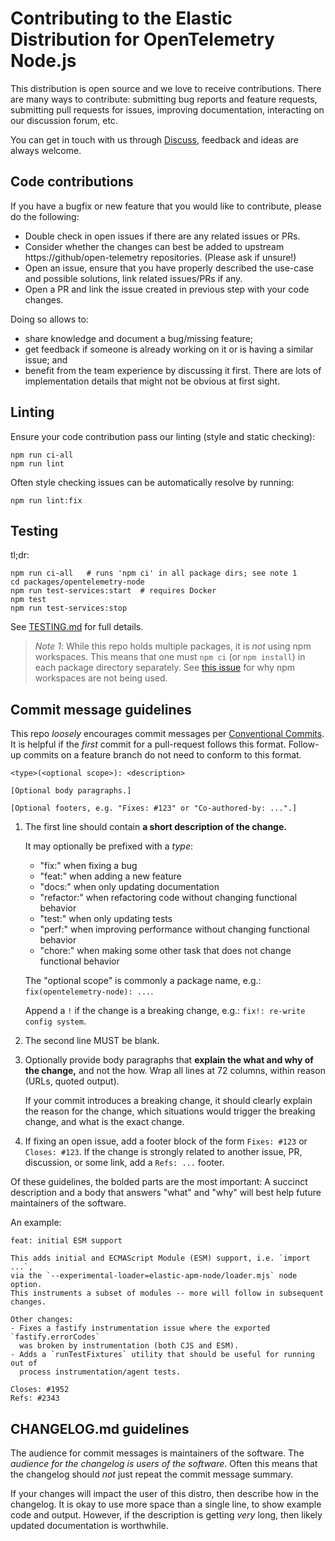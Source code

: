 # Contributing to the Elastic Distribution for OpenTelemetry Node.js

This distribution is open source and we love to receive contributions.
There are many ways to contribute: submitting bug reports and feature requests,
submitting pull requests for issues, improving documentation, interacting on
our discussion forum, etc.

You can get in touch with us through [Discuss](https://discuss.elastic.co/tags/c/apm/nodejs),
feedback and ideas are always welcome.


## Code contributions

If you have a bugfix or new feature that you would like to contribute, please do the following:
- Double check in open issues if there are any related issues or PRs.
- Consider whether the changes can best be added to upstream https://github/open-telemetry repositories. (Please ask if unsure!)
- Open an issue, ensure that you have properly described the use-case and possible solutions, link related issues/PRs if any.
- Open a PR and link the issue created in previous step with your code changes.

Doing so allows to:
- share knowledge and document a bug/missing feature;
- get feedback if someone is already working on it or is having a similar issue; and
- benefit from the team experience by discussing it first. There are lots of implementation details that might not be
obvious at first sight.


## Linting

Ensure your code contribution pass our linting (style and static checking):

```
npm run ci-all
npm run lint
```

Often style checking issues can be automatically resolve by running:

```
npm run lint:fix
```


## Testing

tl;dr:

```shell
npm run ci-all   # runs 'npm ci' in all package dirs; see note 1
cd packages/opentelemetry-node
npm run test-services:start  # requires Docker
npm test
npm run test-services:stop
```

See [TESTING.md](./TESTING.md) for full details.

> *Note 1*: While this repo holds multiple packages, it is *not* using npm workspaces. This means that one must `npm ci` (or `npm install`) in each package directory separately. See [this issue](https://github.com/elastic/elastic-otel-node/pull/279) for why npm workspaces are not being used.


## Commit message guidelines

This repo *loosely* encourages commit messages per [Conventional
Commits](https://www.conventionalcommits.org/en/v1.0.0/#summary). It is helpful
if the *first* commit for a pull-request follows this format. Follow-up
commits on a feature branch do not need to conform to this format.

```
<type>(<optional scope>): <description>

[Optional body paragraphs.]

[Optional footers, e.g. "Fixes: #123" or "Co-authored-by: ...".]
```

1. The first line should contain **a short description of the change.**

   It may optionally be prefixed with a *type*:
    * "fix:" when fixing a bug
    * "feat:" when adding a new feature
    * "docs:" when only updating documentation
    * "refactor:" when refactoring code without changing functional behavior
    * "test:" when only updating tests
    * "perf:" when improving performance without changing functional behavior
    * "chore:" when making some other task that does not change functional behavior

    The "optional scope" is commonly a package name, e.g.: `fix(opentelemetry-node): ...`.

    Append a `!` if the change is a breaking change, e.g.: `fix!: re-write config system`.

2. The second line MUST be blank.

3. Optionally provide body paragraphs that **explain the what and why of the change,** and not the how.
   Wrap all lines at 72 columns, within reason (URLs, quoted output).

   If your commit introduces a breaking change, it should clearly explain the
   reason for the change, which situations would trigger the breaking change,
   and what is the exact change.

5. If fixing an open issue, add a footer block of the form `Fixes: #123` or
   `Closes: #123`. If the change is strongly related to another issue, PR,
   discussion, or some link, add a `Refs: ...` footer.

Of these guidelines, the bolded parts are the most important: A succinct
description and a body that answers "what" and "why" will best help future
maintainers of the software.

An example:

```
feat: initial ESM support

This adds initial and ECMAScript Module (ESM) support, i.e. `import ...`,
via the `--experimental-loader=elastic-apm-node/loader.mjs` node option.
This instruments a subset of modules -- more will follow in subsequent changes.

Other changes:
- Fixes a fastify instrumentation issue where the exported `fastify.errorCodes`
  was broken by instrumentation (both CJS and ESM).
- Adds a `runTestFixtures` utility that should be useful for running out of
  process instrumentation/agent tests.

Closes: #1952
Refs: #2343
```


## CHANGELOG.md guidelines

The audience for commit messages is maintainers of the software.
The *audience for the changelog is users of the software*.
Often this means that the changelog should *not* just repeat the commit message summary.

If your changes will impact the user of this distro, then describe how in
the changelog. It is okay to use more space than a single line, to show
example code and output. However, if the description is getting *very* long,
then likely updated documentation is worthwhile.

